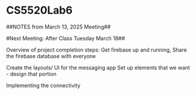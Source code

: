# CS5520Lab6

##NOTES from March 13, 2025 Meeting##

  #Next Meeting: After Class Tuesday March 18##

Overview of project completion steps: 
Get firebase up and running, 
  Share the firebase database with everyone

Create the layouts/ UI for the messaging app
  Set up elements that we want - design that portion

Implementing the connectivity 



